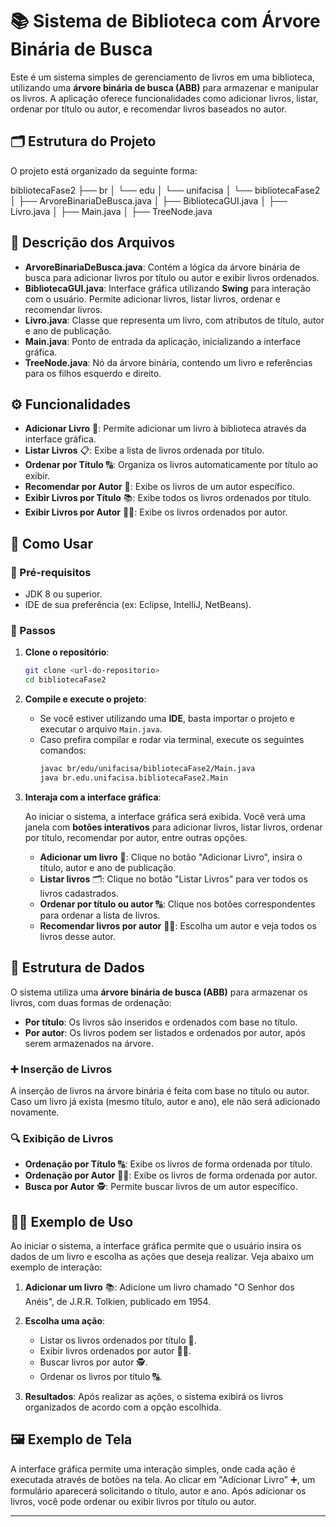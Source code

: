# 📚 Sistema de Biblioteca com Árvore Binária de Busca

Este é um sistema simples de gerenciamento de livros em uma biblioteca, utilizando uma **árvore binária de busca (ABB)** para armazenar e manipular os livros. A aplicação oferece funcionalidades como adicionar livros, listar, ordenar por título ou autor, e recomendar livros baseados no autor.

## 🗂️ Estrutura do Projeto

O projeto está organizado da seguinte forma:


bibliotecaFase2
├── br
│   └── edu
│       └── unifacisa
│           └── bibliotecaFase2
│               ├── ArvoreBinariaDeBusca.java
│               ├── BibliotecaGUI.java
│               ├── Livro.java
│               ├── Main.java
│               ├── TreeNode.java



## 📄 Descrição dos Arquivos

- **ArvoreBinariaDeBusca.java**: Contém a lógica da árvore binária de busca para adicionar livros por título ou autor e exibir livros ordenados.
- **BibliotecaGUI.java**: Interface gráfica utilizando **Swing** para interação com o usuário. Permite adicionar livros, listar livros, ordenar e recomendar livros.
- **Livro.java**: Classe que representa um livro, com atributos de título, autor e ano de publicação.
- **Main.java**: Ponto de entrada da aplicação, inicializando a interface gráfica.
- **TreeNode.java**: Nó da árvore binária, contendo um livro e referências para os filhos esquerdo e direito.

## ⚙️ Funcionalidades

- **Adicionar Livro** 📖: Permite adicionar um livro à biblioteca através da interface gráfica.
- **Listar Livros** 📋: Exibe a lista de livros ordenada por título.
- **Ordenar por Título** 🔠: Organiza os livros automaticamente por título ao exibir.
- **Recomendar por Autor** 👤: Exibe os livros de um autor específico.
- **Exibir Livros por Título** 📚: Exibe todos os livros ordenados por título.
- **Exibir Livros por Autor** 🧑‍🏫: Exibe os livros ordenados por autor.

## 📑 Como Usar

### 🔧 Pré-requisitos

- JDK 8 ou superior.
- IDE de sua preferência (ex: Eclipse, IntelliJ, NetBeans).

### 🔄 Passos

1. **Clone o repositório**:
    ```bash
    git clone <url-do-repositorio>
    cd bibliotecaFase2
    ```

2. **Compile e execute o projeto**:

   - Se você estiver utilizando uma **IDE**, basta importar o projeto e executar o arquivo `Main.java`.
   - Caso prefira compilar e rodar via terminal, execute os seguintes comandos:
     ```bash
     javac br/edu/unifacisa/bibliotecaFase2/Main.java
     java br.edu.unifacisa.bibliotecaFase2.Main
     ```

3. **Interaja com a interface gráfica**:

   Ao iniciar o sistema, a interface gráfica será exibida. Você verá uma janela com **botões interativos** para adicionar livros, listar livros, ordenar por título, recomendar por autor, entre outras opções.

   - **Adicionar um livro** 📖: Clique no botão "Adicionar Livro", insira o título, autor e ano de publicação.
   - **Listar livros** 🗂️: Clique no botão "Listar Livros" para ver todos os livros cadastrados.
   - **Ordenar por título ou autor** 🔠: Clique nos botões correspondentes para ordenar a lista de livros.
   - **Recomendar livros por autor** 👨‍🏫: Escolha um autor e veja todos os livros desse autor.

## 🧠 Estrutura de Dados

O sistema utiliza uma **árvore binária de busca (ABB)** para armazenar os livros, com duas formas de ordenação:

- **Por título**: Os livros são inseridos e ordenados com base no título.
- **Por autor**: Os livros podem ser listados e ordenados por autor, após serem armazenados na árvore.

### ➕ Inserção de Livros

A inserção de livros na árvore binária é feita com base no título ou autor. Caso um livro já exista (mesmo título, autor e ano), ele não será adicionado novamente.

### 🔍 Exibição de Livros

- **Ordenação por Título** 🔠: Exibe os livros de forma ordenada por título.
- **Ordenação por Autor** 🧑‍🏫: Exibe os livros de forma ordenada por autor.
- **Busca por Autor** 🕵️: Permite buscar livros de um autor específico.

## 🧑‍💻 Exemplo de Uso

Ao iniciar o sistema, a interface gráfica permite que o usuário insira os dados de um livro e escolha as ações que deseja realizar. Veja abaixo um exemplo de interação:

1. **Adicionar um livro** 📚: Adicione um livro chamado "O Senhor dos Anéis", de J.R.R. Tolkien, publicado em 1954.
   
2. **Escolha uma ação**:
   - Listar os livros ordenados por título 📜.
   - Exibir livros ordenados por autor 🧑‍🏫.
   - Buscar livros por autor 🕵️.
   - Ordenar os livros por título 🔠.

3. **Resultados**: Após realizar as ações, o sistema exibirá os livros organizados de acordo com a opção escolhida.

## 🖼️ Exemplo de Tela

A interface gráfica permite uma interação simples, onde cada ação é executada através de botões na tela. Ao clicar em "Adicionar Livro" ➕, um formulário aparecerá solicitando o título, autor e ano. Após adicionar os livros, você pode ordenar ou exibir livros por título ou autor.

---
